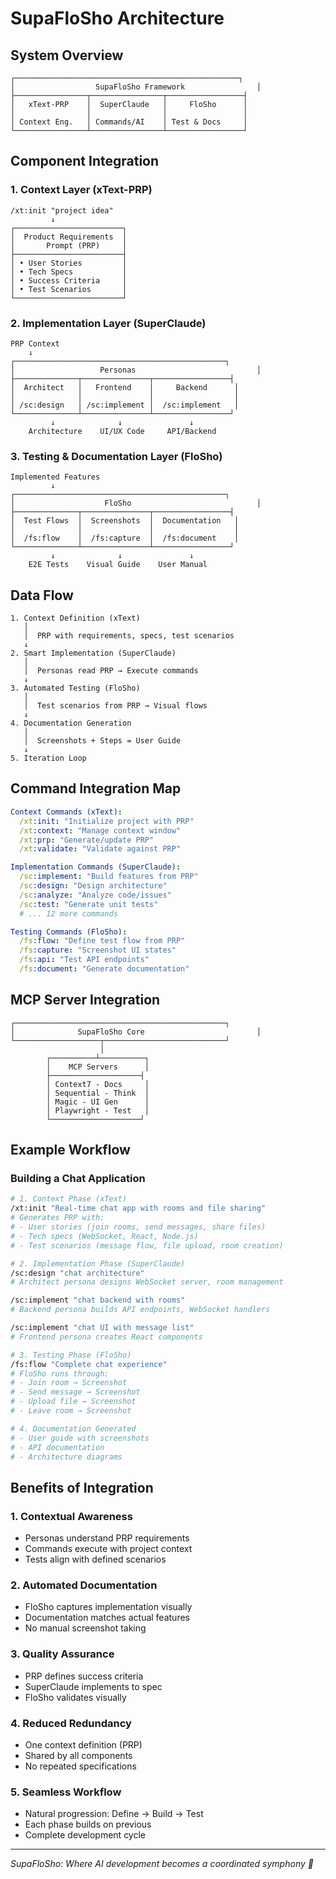 # SupaFloSho Architecture

## System Overview

```
┌──────────────────────────────────────────────────┐
│                  SupaFloSho Framework                │
├────────────────┬────────────────┬─────────────────┤
│   xText-PRP    │  SuperClaude   │     FloSho      │
│                │                │                 │
│ Context Eng.   │ Commands/AI    │ Test & Docs     │
└────────────────┴────────────────┴─────────────────┘
```

## Component Integration

### 1. Context Layer (xText-PRP)
```
/xt:init "project idea"
         ↓
┌────────────────────────┐
│  Product Requirements  │
│       Prompt (PRP)     │
├────────────────────────┤
│ • User Stories         │
│ • Tech Specs           │
│ • Success Criteria     │
│ • Test Scenarios       │
└────────────────────────┘
```

### 2. Implementation Layer (SuperClaude)
```
PRP Context
    ↓
┌───────────────────────────────────────────────┐
│                   Personas                           │
├──────────────┬───────────────┬─────────────────┤
│  Architect   │   Frontend    │     Backend      │
│              │               │                  │
│ /sc:design   │ /sc:implement │  /sc:implement   │
└──────────────┴───────────────┴─────────────────┘
         ↓              ↓               ↓
    Architecture    UI/UX Code     API/Backend
```

### 3. Testing & Documentation Layer (FloSho)
```
Implemented Features
         ↓
┌───────────────────────────────────────────────┐
│                    FloSho                            │
├──────────────┬───────────────┬─────────────────┤
│  Test Flows  │  Screenshots  │  Documentation   │
│              │               │                  │
│  /fs:flow    │  /fs:capture  │  /fs:document    │
└──────────────┴───────────────┴─────────────────┘
         ↓              ↓               ↓
    E2E Tests    Visual Guide    User Manual
```

## Data Flow

```
1. Context Definition (xText)
   │
   │  PRP with requirements, specs, test scenarios
   ↓
2. Smart Implementation (SuperClaude)  
   │
   │  Personas read PRP → Execute commands
   ↓
3. Automated Testing (FloSho)
   │
   │  Test scenarios from PRP → Visual flows
   ↓
4. Documentation Generation
   │
   │  Screenshots + Steps = User Guide
   ↓
5. Iteration Loop
```

## Command Integration Map

```yaml
Context Commands (xText):
  /xt:init: "Initialize project with PRP"
  /xt:context: "Manage context window"
  /xt:prp: "Generate/update PRP"
  /xt:validate: "Validate against PRP"

Implementation Commands (SuperClaude):
  /sc:implement: "Build features from PRP"
  /sc:design: "Design architecture"
  /sc:analyze: "Analyze code/issues"
  /sc:test: "Generate unit tests"
  # ... 12 more commands

Testing Commands (FloSho):
  /fs:flow: "Define test flow from PRP"
  /fs:capture: "Screenshot UI states"
  /fs:api: "Test API endpoints"
  /fs:document: "Generate documentation"
```

## MCP Server Integration

```
┌───────────────────────────────────────────────┐
│              SupaFloSho Core                         │
└───────────────────┬───────────────────────────┘
                    │
        ┌──────────┴──────────┐
        │    MCP Servers      │
        ├────────────────────┤
        │ Context7 - Docs     │
        │ Sequential - Think  │
        │ Magic - UI Gen      │
        │ Playwright - Test   │
        └────────────────────┘
```

## Example Workflow

### Building a Chat Application

```bash
# 1. Context Phase (xText)
/xt:init "Real-time chat app with rooms and file sharing"
# Generates PRP with:
# - User stories (join rooms, send messages, share files)
# - Tech specs (WebSocket, React, Node.js)
# - Test scenarios (message flow, file upload, room creation)

# 2. Implementation Phase (SuperClaude)
/sc:design "chat architecture"
# Architect persona designs WebSocket server, room management

/sc:implement "chat backend with rooms"
# Backend persona builds API endpoints, WebSocket handlers

/sc:implement "chat UI with message list"
# Frontend persona creates React components

# 3. Testing Phase (FloSho)
/fs:flow "Complete chat experience"
# FloSho runs through:
# - Join room → Screenshot
# - Send message → Screenshot  
# - Upload file → Screenshot
# - Leave room → Screenshot

# 4. Documentation Generated
# - User guide with screenshots
# - API documentation
# - Architecture diagrams
```

## Benefits of Integration

### 1. **Contextual Awareness**
- Personas understand PRP requirements
- Commands execute with project context
- Tests align with defined scenarios

### 2. **Automated Documentation**
- FloSho captures implementation visually
- Documentation matches actual features
- No manual screenshot taking

### 3. **Quality Assurance**
- PRP defines success criteria
- SuperClaude implements to spec
- FloSho validates visually

### 4. **Reduced Redundancy**
- One context definition (PRP)
- Shared by all components
- No repeated specifications

### 5. **Seamless Workflow**
- Natural progression: Define → Build → Test
- Each phase builds on previous
- Complete development cycle

---

*SupaFloSho: Where AI development becomes a coordinated symphony 🎼*